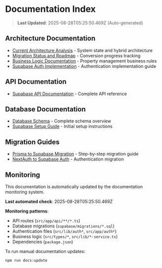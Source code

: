 # Documentation Index

> **Last Updated**: 2025-08-28T05:25:50.469Z (Auto-generated)

## Architecture Documentation

- [Current Architecture Analysis](architecture/CURRENT_ARCHITECTURE_ANALYSIS.md) - System state and hybrid architecture
- [Migration Status and Roadmap](architecture/MIGRATION_STATUS_AND_ROADMAP.md) - Conversion progress tracking
- [Business Logic Documentation](architecture/BUSINESS_LOGIC_DOCUMENTATION.md) - Property management business rules
- [Supabase Auth Implementation](architecture/SUPABASE_AUTH_IMPLEMENTATION.md) - Authentication implementation guide

## API Documentation

- [Supabase API Documentation](api/SUPABASE_API_DOCUMENTATION.md) - Complete API reference

## Database Documentation

- [Database Schema](database/DATABASE_SCHEMA.md) - Complete schema overview
- [Supabase Setup Guide](../docs/database/SUPABASE_SETUP.md) - Initial setup instructions

## Migration Guides

- [Prisma to Supabase Migration](architecture/MIGRATION_STATUS_AND_ROADMAP.md) - Step-by-step migration guide
- [NextAuth to Supabase Auth](architecture/SUPABASE_AUTH_IMPLEMENTATION.md) - Authentication migration

## Monitoring

This documentation is automatically updated by the documentation monitoring system. 

**Last automated check**: 2025-08-28T05:25:50.469Z

**Monitoring patterns**:
- API routes (`src/app/api/**/*.ts`)
- Database migrations (`supabase/migrations/*.sql`) 
- Authentication files (`src/lib/auth*`, `src/app/auth*`)
- Business logic (`src/types/*`, `src/lib/*-service.ts`)
- Dependencies (`package.json`)

To run manual documentation updates:
```bash
npm run docs:update
```
